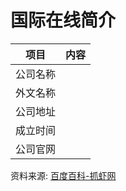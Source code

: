 # 国际在线简介

|项目|内容|
|-----|-----|
|公司名称||
|外文名称||
|公司地址||
|成立时间||
|公司官网||

资料来源: 
[百度百科-抓虾网](https://baike.baidu.com/item/%E6%8A%93%E8%99%BE%E7%BD%91)